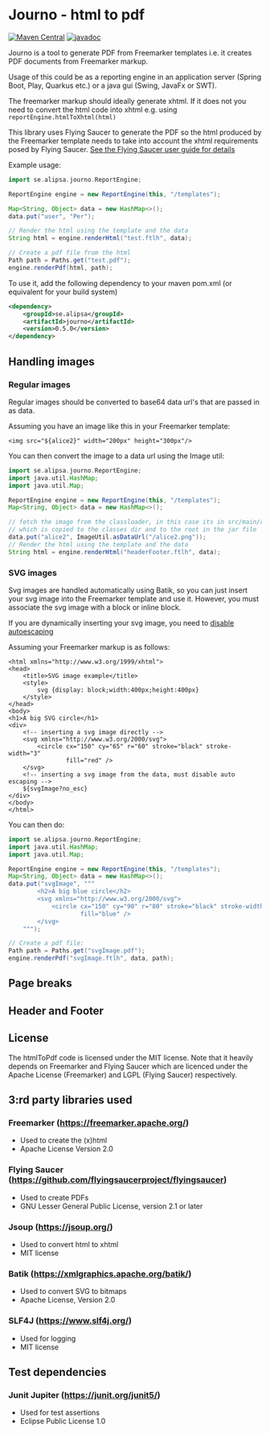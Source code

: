 # Journo - html to pdf
[![Maven Central](https://maven-badges.herokuapp.com/maven-central/se.alipsa/journo/badge.svg)](https://maven-badges.herokuapp.com/maven-central/se.alipsa/journo)
[![javadoc](https://javadoc.io/badge2/se.alipsa/journo/javadoc.svg)](https://javadoc.io/doc/se.alipsa/journo)

Journo is a tool to generate PDF from Freemarker templates i.e. it
creates PDF documents from Freemarker markup.

Usage of this could be as a reporting engine in an application server (Spring Boot, Play, Quarkus etc.) or a
java gui (Swing, JavaFx or SWT).

The freemarker markup should ideally generate xhtml. If it does not you need to convert
the html code into xhtml e.g. using `reportEngine.htmlToXhtml(html)`

This library uses Flying Saucer to generate the PDF so the html produced by the Freemarker
template needs to take into account the xhtml requirements posed by Flying Saucer.
[See the Flying Saucer user guide for details](https://flyingsaucerproject.github.io/flyingsaucer/r8/guide/users-guide-R8.html)

Example usage:

```groovy
import se.alipsa.journo.ReportEngine;

ReportEngine engine = new ReportEngine(this, "/templates");

Map<String, Object> data = new HashMap<>();
data.put("user", "Per");

// Render the html using the template and the data
String html = engine.renderHtml("test.ftlh", data);

// Create a pdf file from the html
Path path = Paths.get("test.pdf");
engine.renderPdf(html, path);
```

To use it, add the following dependency to your maven pom.xml (or equivalent for your build system)
```xml
<dependency>
    <groupId>se.alipsa</groupId>
    <artifactId>journo</artifactId>
    <version>0.5.0</version>
</dependency>
```

## Handling images

### Regular images
Regular images should be converted to base64 data url's that are passed in as data.

Assuming you have an image like this in your Freemarker template:
```xhtml
<img src="${alice2}" width="200px" height="300px"/>
```
You can then convert the image to a data url using the Image util:

```groovy
import se.alipsa.journo.ReportEngine;
import java.util.HashMap;
import java.util.Map;

ReportEngine engine = new ReportEngine(this, "/templates");
Map<String, Object> data = new HashMap<>();

// fetch the image from the classloader, in this case its in src/main/resources/alice2.png
// which is copied to the classes dir and to the root in the jar file
data.put("alice2", ImageUtil.asDataUrl("/alice2.png"));
// Render the html using the template and the data
String html = engine.renderHtml("headerFooter.ftlh", data);
```

### SVG images
Svg images are handled automatically using Batik, so you can just insert your
svg image into the Freemarker template and use it. However, you must associate the svg image with a block 
or inline block.

If you are dynamically inserting your svg image, you need to 
[disable autoescaping](https://freemarker.apache.org/docs/dgui_misc_autoescaping.html)

Assuming your Freemarker markup is as follows:

```xhtml
<html xmlns="http://www.w3.org/1999/xhtml">
<head>
    <title>SVG image example</title>
    <style>
        svg {display: block;width:400px;height:400px}
    </style>
</head>
<body>
<h1>A big SVG circle</h1>
<div>
    <!-- inserting a svg image directly -->
    <svg xmlns="http://www.w3.org/2000/svg">
        <circle cx="150" cy="65" r="60" stroke="black" stroke-width="3"
                fill="red" />
    </svg>
    <!-- inserting a svg image from the data, must disable auto escaping -->
    ${svgImage?no_esc}
</div>
</body>
</html>
```

You can then do:

```groovy
import se.alipsa.journo.ReportEngine;
import java.util.HashMap;
import java.util.Map;

ReportEngine engine = new ReportEngine(this, "/templates");
Map<String, Object> data = new HashMap<>();
data.put("svgImage", """
        <h2>A big blue circle</h2>
        <svg xmlns="http://www.w3.org/2000/svg">
            <circle cx="150" cy="90" r="80" stroke="black" stroke-width="3"
                    fill="blue" />
        </svg>
    """);

// Create a pdf file:
Path path = Paths.get("svgImage.pdf");
engine.renderPdf("svgImage.ftlh", data, path);
```

## Page breaks
## Header and Footer

## License
The htmlToPdf code is licensed under the MIT license.
Note that it heavily depends on Freemarker and Flying Saucer which are
licenced under the Apache License (Freemarker) and
LGPL (Flying Saucer) respectively.

## 3:rd party libraries used

### Freemarker (https://freemarker.apache.org/)
- Used to create the (x)html
- Apache License Version 2.0

### Flying Saucer (https://github.com/flyingsaucerproject/flyingsaucer)
- Used to create PDFs
- GNU Lesser General Public License, version 2.1 or later

### Jsoup (https://jsoup.org/)
- Used to convert html to xhtml
- MIT license

### Batik (https://xmlgraphics.apache.org/batik/)
- Used to convert SVG to bitmaps
- Apache License, Version 2.0

### SLF4J (https://www.slf4j.org/)
- Used for logging
- MIT license

## Test dependencies

### Junit Jupiter (https://junit.org/junit5/)
- Used for test assertions
- Eclipse Public License 1.0
